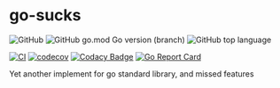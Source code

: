 go-sucks
========

![GitHub](https://img.shields.io/github/license/flily/go-sucks)
![GitHub go.mod Go version (branch)](https://img.shields.io/github/go-mod/go-version/flily/go-sucks/main)
![GitHub top language](https://img.shields.io/github/languages/top/flily/go-sucks)


[![CI](https://github.com/flily/go-sucks/actions/workflows/ci.yaml/badge.svg)](https://github.com/flily/go-sucks/actions/workflows/ci.yaml)
[![codecov](https://codecov.io/gh/flily/go-sucks/branch/main/graph/badge.svg?token=zitA4rVKNW)](https://codecov.io/gh/flily/go-sucks)
[![Codacy Badge](https://app.codacy.com/project/badge/Grade/757961408a2f4d8192eaa78bec23ad6f)](https://www.codacy.com/gh/flily/go-sucks/dashboard?utm_source=github.com&amp;utm_medium=referral&amp;utm_content=flily/go-sucks&amp;utm_campaign=Badge_Grade)
[![Go Report Card](https://goreportcard.com/badge/github.com/flily/go-sucks)](https://goreportcard.com/report/github.com/flily/go-sucks)




Yet another implement for go standard library, and missed features

